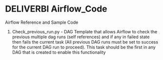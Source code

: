 # DELIVERBI Airflow_Code 
Airflow Reference and Sample Code
1. Check_previous_run.py - DAG Template that allows Airflow to check the previous multiple dag runs (self references) and if any in failed state then fails the current task
(All previous DAG runs must be set to success for the current DAG run to proceed). This task should be the first in any DAG that is created to enable this functionality 
